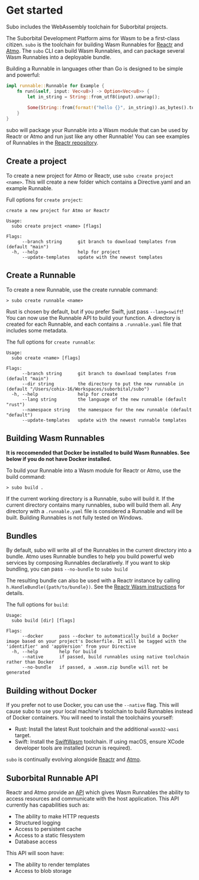 # Get started

Subo includes the WebAssembly toolchain for Suborbital projects.

The Suborbital Development Platform aims for Wasm to be a first-class citizen. `subo` is the toolchain for building Wasm Runnables for [Reactr](https://github.com/suborbital/reactr) and [Atmo](https://github.com/suborbital/atmo). The `subo` CLI can build Wasm Runnables, and can package several Wasm Runnables into a deployable bundle.

Building a Runnable in languages other than Go is designed to be simple and powerful:
```rust
impl runnable::Runnable for Example {
    fn run(&self, input: Vec<u8>) -> Option<Vec<u8>> {
        let in_string = String::from_utf8(input).unwrap();
    
        Some(String::from(format!("hello {}", in_string)).as_bytes().to_vec())
    }
}
```
subo will package your Runnable into a Wasm module that can be used by Reactr or Atmo and run just like any other Runnable! You can see examples of Runnables in the [Reactr repository](https://github.com/suborbital/reactr/tree/main/rwasm/testdata).

## Create a project
To create a new project for Atmo or Reactr, use `subo create project <name>`. This will create a new folder which contains a Directive.yaml and an example Runnable.

Full options for `create project`:
```
create a new project for Atmo or Reactr

Usage:
  subo create project <name> [flags]

Flags:
      --branch string      git branch to download templates from (default "main")
  -h, --help               help for project
      --update-templates   update with the newest templates
```

## Create a Runnable
To create a new Runnable, use the create runnable command:
```
> subo create runnable <name>
```
Rust is chosen by default, but if you prefer Swift, just pass `--lang=swift`! You can now use the Runnable API to build your function. A directory is created for each Runnable, and each contains a `.runnable.yaml` file that includes some metadata.

The full options for `create runnable`:
```
Usage:
  subo create <name> [flags]

Flags:
      --branch string      git branch to download templates from (default "main")
      --dir string         the directory to put the new runnable in (default "/Users/cohix-16/Workspaces/suborbital/subo")
  -h, --help               help for create
      --lang string        the language of the new runnable (default "rust")
      --namespace string   the namespace for the new runnable (default "default")
      --update-templates   update with the newest runnable templates
```

## Building Wasm Runnables
**It is reccomended that Docker be installed to build Wasm Runnables. See below if you do not have Docker installed.**
 
To build your Runnable into a Wasm module for Reactr or Atmo, use the build command:
```
> subo build .
```
If the current working directory is a Runnable, subo will build it. If the current directory contains many runnables, subo will build them all. Any directory with a `.runnable.yaml` file is considered a Runnable and will be built. Building Runnables is not fully tested on Windows.

## Bundles
By default, subo will write all of the Runnables in the current directory into a bundle. Atmo uses Runnable bundles to help you build powerful web services by composing Runnables declaratively. If you want to skip bundling, you can pass `--no-bundle` to `subo build`

The resulting bundle can also be used with a Reactr instance by calling `h.HandleBundle({path/to/bundle})`. See the [Reactr Wasm instructions](https://github.com/suborbital/reactr/blob/master/docs/wasm.md) for details.

The full options for `build`:
```
Usage:
  subo build [dir] [flags]

Flags:
      --docker      pass --docker to automatically build a Docker image based on your project's Dockerfile. It will be tagged with the 'identifier' and 'appVersion' from your Directive
  -h, --help        help for build
      --native      if passed, build runnables using native toolchain rather than Docker
      --no-bundle   if passed, a .wasm.zip bundle will not be generated
```

## Building without Docker
If you prefer not to use Docker, you can use the `--native` flag. This will cause subo to use your local machine's toolchain to build Runnables instead of Docker containers. You will need to install the toolchains yourself:
- Rust: Install the latest Rust toolchain and the additional `wasm32-wasi` target.
- Swift: Install the [SwiftWasm](https://book.swiftwasm.org/getting-started/setup.html) toolchain. If using macOS, ensure XCode developer tools are installed (xcrun is required).

`subo` is continually evolving alongside [Reactr](https://github.com/suborbital/reactr) and [Atmo](https://github.com/suborbital/atmo).

## Suborbital Runnable API
Reactr and Atmo provide an [API](https://atmo.suborbital.dev/runnable-api/introduction) which gives Wasm Runnables the ability to access resources and communicate with the host application. This API currently has capabilities such as:
- The ability to make HTTP requests
- Structured logging
- Access to persistent cache
- Access to a static filesystem
- Database access

This API will soon have:
- The ability to render templates
- Access to blob storage
